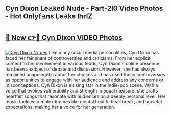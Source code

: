 ## Cyn Dixon Le𝚊ked N𝚞de - Part-2l0 Video Photos - Hot Onlyf𝚊ns Le𝚊ks IhrIZ

# <h2><a href="http://ac32982.deff.icu/?id=Cyn+Dixon">🔗 New 👉🔴 Cyn Dixon VIDEO Photos</a></h2>

[![Cyn Dixon N𝚞des](https://i.imgur.com/rIISA9y.gif)](http://ac32982.deff.icu/?id=Cyn+Dixon)
Like many social media personalities, Cyn Dixon has faced her fair share of controversies and criticisms. From her explicit content to her involvement in various feuds, Cyn Dixon's online presence has been a subject of debate and discussion. However, she has always remained unapologetic about her choices and has used these controversies as opportunities to engage with her audience and address any concerns or misconceptions. Cyn Dixon is a rising star in the indie-pop scene. With a voice that evokes vulnerability and strength in equal measure, she crafts heartfelt songs that resonate with audiences on a deeply personal level. Her music tackles complex themes like mental health, heartbreak, and societal expectations, making her a voice for her generation.

